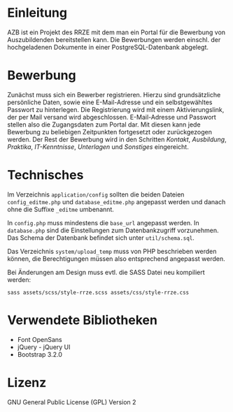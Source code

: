 Einleitung
==========
AZB ist ein Projekt des RRZE mit dem man ein Portal für die Bewerbung von Auszubildenden bereitstellen kann. Die Bewerbungen werden einschl. der hochgeladenen Dokumente in einer PostgreSQL-Datenbank abgelegt. 

Bewerbung
=========

Zunächst muss sich ein Bewerber registrieren. Hierzu sind grundsätzliche persönliche Daten, sowie eine E-Mail-Adresse und ein selbstgewähltes Passwort zu hinterlegen. Die Registrierung wird mit einem Aktivierungslink, der per Mail versand wird abgeschlossen. E-Mail-Adresse und Passwort stellen also die Zugangsdaten zum Portal dar. Mit diesen kann jede Bewerbung zu beliebigen Zeitpunkten fortgesetzt oder zurückgezogen werden. Der Rest der Bewerbung wird in den Schritten *Kontakt*, *Ausbildung*, *Praktika*, *IT-Kenntnisse*, *Unterlagen* und *Sonstiges* eingereicht.

Technisches
===========

Im Verzeichnis `application/config` sollten die beiden Dateien `config_editme.php` und `database_editme.php` angepasst werden und danach ohne die Suffixe `_editme` umbenannt.

In `config.php` muss mindestens die `base_url` angepasst werden. In `database.php` sind die Einstellungen zum Datenbankzugriff vorzunehmen. Das Schema der Datenbank befindet sich unter `util/schema.sql`.

Das Verzeichnis `system/upload_temp` muss von PHP beschrieben werden können, die Berechtigungen müssen also entsprechend angepasst werden.

Bei Änderungen am Design muss evtl. die SASS Datei neu kompiliert werden:

```sass assets/scss/style-rrze.scss assets/css/style-rrze.css```

Verwendete Bibliotheken
=======================

* Font OpenSans
* jQuery - jQuery UI
* Bootstrap 3.2.0

Lizenz
=====

GNU General Public License (GPL) Version 2 


